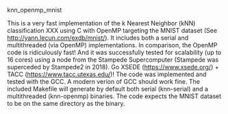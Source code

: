 knn_openmp_mnist

This is a very fast implementation of the k Nearest Neighbor (kNN) classification XXX using C with OpenMP targeting the MNIST dataset (See http://yann.lecun.com/exdb/mnist/). It includes both a serial and multithreaded (via OpenMP) implementations.  In comparison, the OpenMP code is ridiculously fast!  And it was successfully tested for scalability (up to 16 cores) using a node from the Stampede Supercomputer (Stampede was superceded by Stampede2 in 2018). Go XSEDE (https://www.xsede.org/) + TACC (https://www.tacc.utexas.edu/)! The code was implemented and tested with the GCC. A modern verion of GCC should work fine. The included Makefile will generate by default both serial (knn-serial) and a multithreaded (knn-openmp) binaries. The code expects the MNIST dataset to be on the same directory as the binary.

